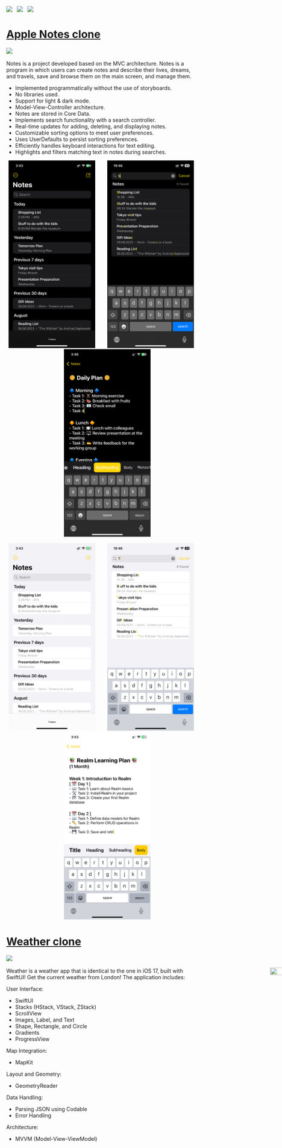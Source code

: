<a href="https://www.cvwizard.com/d/32EYU1MmtkL1XE7C5V2MqT/view" download><img src="https://img.shields.io/badge/Resume-ff69b4.svg?style=for-the-badge&logo=codeigniter&logoColor=white"></a>&nbsp;&nbsp;&nbsp;<a href="mailto:vlad.lyalkin@icloud.com"><img src="https://img.shields.io/badge/Email-Vladyslav-8056d5.svg?style=for-the-badge&logo=minutemailer&logoColor=white"></a>&nbsp;&nbsp;&nbsp;<a href="https://www.linkedin.com/in/vladyslav-lialkin-999071250/" target="_blank"><img src="https://img.shields.io/badge/LinkedIn-Vladyslav%20Lialkin-brightgreen?style=for-the-badge&logo=linkedin&logoColor=white" ></a>

# [Apple Notes clone](https://github.com/vladyslav-ios/Notes)
<p align="left"> <a href="https://github.com/vladyslav-ios/Notes"> <img src="https://user-images.githubusercontent.com/33416429/92813512-27f0bb80-f376-11ea-8562-ee2b3e416aec.png" width="150" ></a>
</p>
Notes is a project developed based on the MVC architecture. Notes is a program in which users can create notes and describe their lives, dreams, and travels, save and browse them on the main screen, and manage them.

* Implemented programmatically without the use of storyboards.
* No libraries used.
* Support for light & dark mode. 
* Model-View-Controller architecture.
* Notes are stored in Core Data.
* Implements search functionality with a search controller.
* Real-time updates for adding, deleting, and displaying notes.
* Customizable sorting options to meet user preferences.
* Uses UserDefaults to persist sorting preferences.
* Efficiently handles keyboard interactions for text editing.
* Highlights and filters matching text in notes during searches.

<p align="center">
<img src="https://github.com/vladyslav-ios/vladyslav-ios/blob/main/IMG_1954.PNG" width="230"  title="GitHub Profiles">&nbsp;&nbsp;&nbsp;&nbsp;&nbsp;&nbsp;&nbsp;&nbsp;<img src="https://github.com/vladyslav-ios/vladyslav-ios/blob/main/IMG_1958.PNG" width="230" title="GitHub Profiles">&nbsp;&nbsp;&nbsp;&nbsp;&nbsp;&nbsp;&nbsp;&nbsp;<img src="https://github.com/vladyslav-ios/vladyslav-ios/blob/main/IMG_1956.PNG" width="230" title="GitHub Profiles">
</p>

<p align="center">
<img src="https://github.com/vladyslav-ios/vladyslav-ios/blob/main/IMG_1955.PNG" width="230"  title="GitHub Profiles">&nbsp;&nbsp;&nbsp;&nbsp;&nbsp;&nbsp;&nbsp;&nbsp;<img src="https://github.com/vladyslav-ios/vladyslav-ios/blob/main/IMG_1959.PNG" width="230" title="GitHub Profiles">&nbsp;&nbsp;&nbsp;&nbsp;&nbsp;&nbsp;&nbsp;&nbsp;<img src="https://github.com/vladyslav-ios/vladyslav-ios/blob/main/IMG_1957.PNG" width="230" title="GitHub Profiles">
</p>


# [Weather clone](https://github.com/vladyslav-ios/Notes)

<p align="left"> <a href="https://github.com/vladyslav-lialkin/Weather"> <img src="https://user-images.githubusercontent.com/33416429/92813512-27f0bb80-f376-11ea-8562-ee2b3e416aec.png" width="150" ></a>
</p>

<div style="width: 1000px; height 600px;"><img src="https://github.com/vladyslav-lialkin/Weather/assets/64835724/2bf3c114-e1ae-4956-a5ba-c04629d591fe" width="30%" height="30%" align="right"></div>

Weather is a weather app that is identical to the one in iOS 17, built with SwiftUI! Get the current weather from London!
The application includes:

User Interface:
- SwiftUI
- Stacks (HStack, VStack, ZStack)
- ScrollView
- Images, Label, and Text
- Shape, Rectangle, and Circle
- Gradients
- ProgressView

Map Integration:
- MapKit
  
Layout and Geometry:
- GeometryReader
  
Data Handling:
- Parsing JSON using Codable
- Error Handling
  
Architecture:
- MVVM (Model-View-ViewModel)
